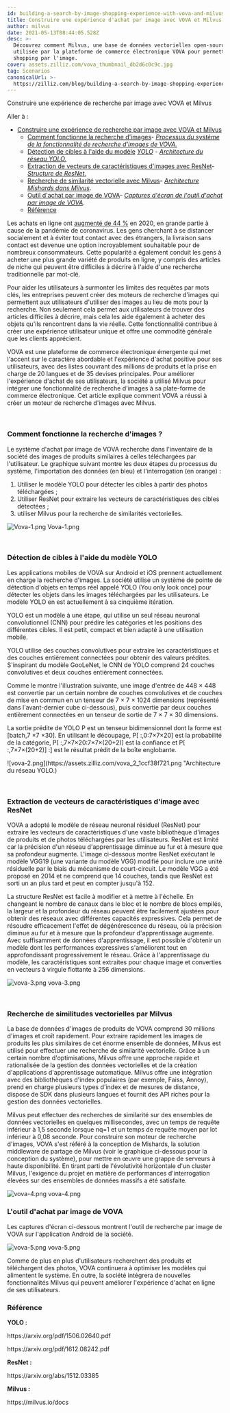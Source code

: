 ```yaml
---
id: building-a-search-by-image-shopping-experience-with-vova-and-milvus.md
title: Construire une expérience d'achat par image avec VOVA et Milvus
author: milvus
date: 2021-05-13T08:44:05.528Z
desc: >-
  Découvrez comment Milvus, une base de données vectorielles open-source, a été
  utilisée par la plateforme de commerce électronique VOVA pour permettre le
  shopping par l'image.
cover: assets.zilliz.com/vova_thumbnail_db2d6c0c9c.jpg
tag: Scenarios
canonicalUrl: >-
  https://zilliz.com/blog/building-a-search-by-image-shopping-experience-with-vova-and-milvus
---
```

<custom-h1>Construire une expérience de recherche par image avec VOVA et Milvus</custom-h1><p>Aller à :</p>
<ul>
<li><a href="#building-a-search-by-image-shopping-experience-with-vova-and-milvus">Construire une expérience de recherche par image avec VOVA et Milvus</a><ul>
<li><a href="#how-does-image-search-work">Comment fonctionne la recherche d'images</a>- <a href="#system-process-of-vovas-search-by-image-functionality"><em>Processus du système de la fonctionnalité de recherche d'images de VOVA.</em></a></li>
<li><a href="#target-detection-using-the-yolo-model">Détection de cibles à l'aide du modèle</a> <a href="#yolo-network-architecture"><em>YOLO</em></a> - <a href="#yolo-network-architecture"><em>Architecture du réseau YOLO.</em></a></li>
<li><a href="#image-feature-vector-extraction-with-resnet">Extraction de vecteurs de caractéristiques d'images avec ResNet</a>- <a href="#resnet-structure"><em>Structure de ResNet.</em></a></li>
<li><a href="#vector-similarity-search-powered-by-milvus">Recherche de similarité vectorielle avec Milvus</a>- <a href="#mishards-architecture-in-milvus"><em>Architecture Mishards dans Milvus</em></a>.</li>
<li><a href="#vovas-shop-by-image-tool">Outil d'achat par image de VOVA</a>- <a href="#screenshots-of-vovas-search-by-image-shopping-tool"><em>Captures d'écran de l'outil d'achat par image de VOVA</em></a>.</li>
<li><a href="#reference">Référence</a></li>
</ul></li>
</ul>
<p>Les achats en ligne ont <a href="https://www.digitalcommerce360.com/2021/02/15/ecommerce-during-coronavirus-pandemic-in-charts/">augmenté de 44 %</a> en 2020, en grande partie à cause de la pandémie de coronavirus. Les gens cherchant à se distancer socialement et à éviter tout contact avec des étrangers, la livraison sans contact est devenue une option incroyablement souhaitable pour de nombreux consommateurs. Cette popularité a également conduit les gens à acheter une plus grande variété de produits en ligne, y compris des articles de niche qui peuvent être difficiles à décrire à l'aide d'une recherche traditionnelle par mot-clé.</p>
<p>Pour aider les utilisateurs à surmonter les limites des requêtes par mots clés, les entreprises peuvent créer des moteurs de recherche d'images qui permettent aux utilisateurs d'utiliser des images au lieu de mots pour la recherche. Non seulement cela permet aux utilisateurs de trouver des articles difficiles à décrire, mais cela les aide également à acheter des objets qu'ils rencontrent dans la vie réelle. Cette fonctionnalité contribue à créer une expérience utilisateur unique et offre une commodité générale que les clients apprécient.</p>
<p>VOVA est une plateforme de commerce électronique émergente qui met l'accent sur le caractère abordable et l'expérience d'achat positive pour ses utilisateurs, avec des listes couvrant des millions de produits et la prise en charge de 20 langues et de 35 devises principales. Pour améliorer l'expérience d'achat de ses utilisateurs, la société a utilisé Milvus pour intégrer une fonctionnalité de recherche d'images à sa plate-forme de commerce électronique. Cet article explique comment VOVA a réussi à créer un moteur de recherche d'images avec Milvus.</p>
<p><br/></p>
<h3 id="How-does-image-search-work" class="common-anchor-header">Comment fonctionne la recherche d'images ?</h3><p>Le système d'achat par image de VOVA recherche dans l'inventaire de la société des images de produits similaires à celles téléchargées par l'utilisateur. Le graphique suivant montre les deux étapes du processus du système, l'importation des données (en bleu) et l'interrogation (en orange) :</p>
<ol>
<li>Utiliser le modèle YOLO pour détecter les cibles à partir des photos téléchargées ;</li>
<li>Utiliser ResNet pour extraire les vecteurs de caractéristiques des cibles détectées ;</li>
<li>utiliser Milvus pour la recherche de similarités vectorielles.</li>
</ol>
<p>
  
   <span class="img-wrapper"> <img translate="no" src="https://assets.zilliz.com/Vova_1_47ee6f2da9.png" alt="Vova-1.png" class="doc-image" id="vova-1.png" />
   </span> <span class="img-wrapper"> <span>Vova-1.png</span> </span></p>
<p><br/></p>
<h3 id="Target-detection-using-the-YOLO-model" class="common-anchor-header">Détection de cibles à l'aide du modèle YOLO</h3><p>Les applications mobiles de VOVA sur Android et iOS prennent actuellement en charge la recherche d'images. La société utilise un système de pointe de détection d'objets en temps réel appelé YOLO (You only look once) pour détecter les objets dans les images téléchargées par les utilisateurs. Le modèle YOLO en est actuellement à sa cinquième itération.</p>
<p>YOLO est un modèle à une étape, qui utilise un seul réseau neuronal convolutionnel (CNN) pour prédire les catégories et les positions des différentes cibles. Il est petit, compact et bien adapté à une utilisation mobile.</p>
<p>YOLO utilise des couches convolutives pour extraire les caractéristiques et des couches entièrement connectées pour obtenir des valeurs prédites. S'inspirant du modèle GooLeNet, le CNN de YOLO comprend 24 couches convolutives et deux couches entièrement connectées.</p>
<p>Comme le montre l'illustration suivante, une image d'entrée de 448 × 448 est convertie par un certain nombre de couches convolutives et de couches de mise en commun en un tenseur de 7 × 7 × 1024 dimensions (représenté dans l'avant-dernier cube ci-dessous), puis convertie par deux couches entièrement connectées en un tenseur de sortie de 7 × 7 × 30 dimensions.</p>
<p>La sortie prédite de YOLO P est un tenseur bidimensionnel dont la forme est [batch,7 ×7 ×30]. En utilisant le découpage, P[ :,0:7×7×20] est la probabilité de la catégorie, P[ :,7×7×20:7×7×(20+2)] est la confiance et P[ :,7×7×(20+2)] :] est le résultat prédit de la boîte englobante.</p>
<p>![vova-2.png](https://assets.zilliz.com/vova_2_1ccf38f721.png &quot;Architecture du réseau YOLO.)</p>
<p><br/></p>
<h3 id="Image-feature-vector-extraction-with-ResNet" class="common-anchor-header">Extraction de vecteurs de caractéristiques d'image avec ResNet</h3><p>VOVA a adopté le modèle de réseau neuronal résiduel (ResNet) pour extraire les vecteurs de caractéristiques d'une vaste bibliothèque d'images de produits et de photos téléchargées par les utilisateurs. ResNet est limité car la précision d'un réseau d'apprentissage diminue au fur et à mesure que sa profondeur augmente. L'image ci-dessous montre ResNet exécutant le modèle VGG19 (une variante du modèle VGG) modifié pour inclure une unité résiduelle par le biais du mécanisme de court-circuit. Le modèle VGG a été proposé en 2014 et ne comprend que 14 couches, tandis que ResNet est sorti un an plus tard et peut en compter jusqu'à 152.</p>
<p>La structure ResNet est facile à modifier et à mettre à l'échelle. En changeant le nombre de canaux dans le bloc et le nombre de blocs empilés, la largeur et la profondeur du réseau peuvent être facilement ajustées pour obtenir des réseaux avec différentes capacités expressives. Cela permet de résoudre efficacement l'effet de dégénérescence du réseau, où la précision diminue au fur et à mesure que la profondeur d'apprentissage augmente. Avec suffisamment de données d'apprentissage, il est possible d'obtenir un modèle dont les performances expressives s'améliorent tout en approfondissant progressivement le réseau. Grâce à l'apprentissage du modèle, les caractéristiques sont extraites pour chaque image et converties en vecteurs à virgule flottante à 256 dimensions.</p>
<p>
  
   <span class="img-wrapper"> <img translate="no" src="https://assets.zilliz.com/vova_3_df4b810281.png" alt="vova-3.png" class="doc-image" id="vova-3.png" />
   </span> <span class="img-wrapper"> <span>vova-3.png</span> </span></p>
<p><br/></p>
<h3 id="Vector-similarity-search-powered-by-Milvus" class="common-anchor-header">Recherche de similitudes vectorielles par Milvus</h3><p>La base de données d'images de produits de VOVA comprend 30 millions d'images et croît rapidement. Pour extraire rapidement les images de produits les plus similaires de cet énorme ensemble de données, Milvus est utilisé pour effectuer une recherche de similarité vectorielle. Grâce à un certain nombre d'optimisations, Milvus offre une approche rapide et rationalisée de la gestion des données vectorielles et de la création d'applications d'apprentissage automatique. Milvus offre une intégration avec des bibliothèques d'index populaires (par exemple, Faiss, Annoy), prend en charge plusieurs types d'index et de mesures de distance, dispose de SDK dans plusieurs langues et fournit des API riches pour la gestion des données vectorielles.</p>
<p>Milvus peut effectuer des recherches de similarité sur des ensembles de données vectorielles en quelques millisecondes, avec un temps de requête inférieur à 1,5 seconde lorsque nq=1 et un temps de requête moyen par lot inférieur à 0,08 seconde. Pour construire son moteur de recherche d'images, VOVA s'est référé à la conception de Mishards, la solution middleware de partage de Milvus (voir le graphique ci-dessous pour la conception du système), pour mettre en œuvre une grappe de serveurs à haute disponibilité. En tirant parti de l'évolutivité horizontale d'un cluster Milvus, l'exigence du projet en matière de performances d'interrogation élevées sur des ensembles de données massifs a été satisfaite.</p>
<p>
  
   <span class="img-wrapper"> <img translate="no" src="https://assets.zilliz.com/vova_4_e305f1955c.png" alt="vova-4.png" class="doc-image" id="vova-4.png" />
   </span> <span class="img-wrapper"> <span>vova-4.png</span> </span></p>
<h3 id="VOVAs-shop-by-image-tool" class="common-anchor-header">L'outil d'achat par image de VOVA</h3><p>Les captures d'écran ci-dessous montrent l'outil de recherche par image de VOVA sur l'application Android de la société.</p>
<p>
  
   <span class="img-wrapper"> <img translate="no" src="https://assets.zilliz.com/vova_5_c4c25a3bae.png" alt="vova-5.png" class="doc-image" id="vova-5.png" />
   </span> <span class="img-wrapper"> <span>vova-5.png</span> </span></p>
<p>Comme de plus en plus d'utilisateurs recherchent des produits et téléchargent des photos, VOVA continuera à optimiser les modèles qui alimentent le système. En outre, la société intégrera de nouvelles fonctionnalités Milvus qui peuvent améliorer l'expérience d'achat en ligne de ses utilisateurs.</p>
<h3 id="Reference" class="common-anchor-header">Référence</h3><p><strong>YOLO :</strong></p>
<p>https://arxiv.org/pdf/1506.02640.pdf</p>
<p>https://arxiv.org/pdf/1612.08242.pdf</p>
<p><strong>ResNet :</strong></p>
<p>https://arxiv.org/abs/1512.03385</p>
<p><strong>Milvus :</strong></p>
<p>https://milvus.io/docs</p>
